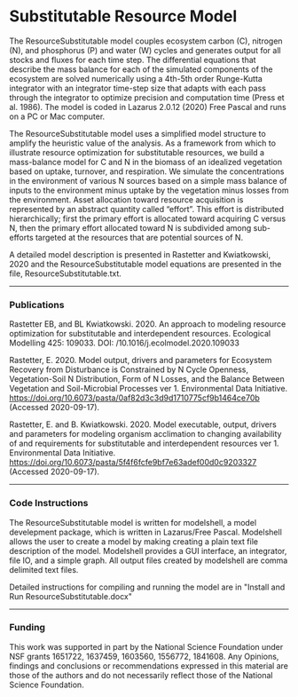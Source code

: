 # Substitutable Resource Model

The ResourceSubstitutable model couples ecosystem carbon (C), nitrogen (N), and phosphorus (P) and water (W) cycles and generates output for all stocks and fluxes for each time step. The differential equations that describe the mass balance for each of the simulated components of the ecosystem are solved numerically using a 4th-5th order Runge-Kutta integrator with an integrator time-step size that adapts with each pass through the integrator to optimize precision and computation time (Press et al. 1986).  The model is coded in Lazarus 2.0.12 (2020) Free Pascal and runs on a PC or Mac computer.

The ResourceSubstitutable model uses a simplified model structure to amplify the heuristic value of the analysis. As a framework from which to illustrate resource optimization for substitutable resources, we build a mass-balance model for C and N in the biomass of an idealized vegetation based on uptake, turnover, and respiration. We simulate the concentrations in the environment of various N sources based on a simple mass balance of inputs to the environment minus uptake by the vegetation minus losses from the environment. Asset allocation toward resource acquisition is represented by an abstract quantity called “effort”. This effort is distributed hierarchically; first the primary effort is allocated toward acquiring C versus N, then the primary effort allocated toward N is subdivided among sub-efforts targeted at the resources that are potential sources of N.

A detailed model description is presented in Rastetter and Kwiatkowski, 2020 and the ResourceSubstitutable model equations are presented in the file, ResourceSubstitutable.txt.

--------------------------------------------------------------------------

### Publications 
Rastetter EB, and BL Kwiatkowski. 2020. An approach to modeling resource optimization for substitutable and interdependent resources. Ecological Modelling 425: 109033. DOI: /10.1016/j.ecolmodel.2020.109033

Rastetter, E. 2020. Model output, drivers and parameters for Ecosystem Recovery from Disturbance is Constrained by N Cycle Openness, Vegetation-Soil N Distribution, Form of N Losses, and the Balance Between Vegetation and Soil-Microbial Processes ver 1. Environmental Data Initiative. https://doi.org/10.6073/pasta/0af82d3c3d9d1710775cf9b1464ce70b (Accessed 2020-09-17).

Rastetter, E. and B. Kwiatkowski. 2020. Model executable, output, drivers and parameters for modeling organism acclimation to changing availability of and requirements for substitutable and interdependent resources ver 1. Environmental Data Initiative. https://doi.org/10.6073/pasta/5f4f6fcfe9bf7e63adef00d0c9203327 (Accessed 2020-09-17).

--------------------------------------------------------------------------
### Code Instructions 

The ResourceSubstitutable model is written for modelshell, a model develepment package, which is written in Lazarus/Free Pascal. Modelshell allows the user to create a model by making creating a plain text file description of the model. Modelshell provides a GUI interface, an integrator, file IO, and a simple graph. All output files created by modelshell are comma delimited text files.

Detailed instructions for compiling and running the model are in "Install and Run ResourceSubstitutable.docx"

--------------------------------
### Funding 
This work was supported in part by the National Science Foundation under NSF grants 1651722, 1637459, 1603560, 1556772, 1841608. Any Opinions, findings and conclusions or recommendations expressed in this material are those of the authors and do not necessarily reflect those of the National Science Foundation.
